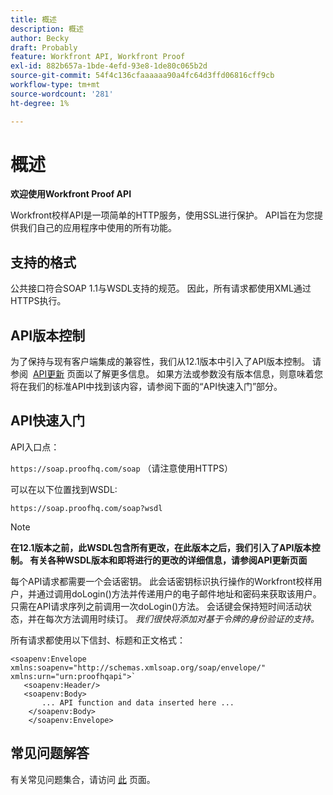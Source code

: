 ```yaml
---
title: 概述
description: 概述
author: Becky
draft: Probably
feature: Workfront API, Workfront Proof
exl-id: 882b657a-1bde-4efd-93e8-1de80c065b2d
source-git-commit: 54f4c136cfaaaaaa90a4fc64d3ffd06816cff9cb
workflow-type: tm+mt
source-wordcount: '281'
ht-degree: 1%

---
```


# 概述

**欢迎使用Workfront Proof API**

Workfront校样API是一项简单的HTTP服务，使用SSL进行保护。 API旨在为您提供我们自己的应用程序中使用的所有功能。

## 支持的格式

公共接口符合SOAP 1.1与WSDL支持的规范。 因此，所有请求都使用XML通过HTTPS执行。

## API版本控制

为了保持与现有客户端集成的兼容性，我们从12.1版本中引入了API版本控制。 请参阅  [API更新](http://api.proofhq.com/new-updates) 页面以了解更多信息。 如果方法或参数没有版本信息，则意味着您将在我们的标准API中找到该内容，请参阅下面的“API快速入门”部分。

## API快速入门

API入口点：

`https://soap.proofhq.com/soap` （请注意使用HTTPS）

可以在以下位置找到WSDL:

`https://soap.proofhq.com/soap?wsdl`

>[!NOTE]
>
>**在12.1版本之前，此WSDL包含所有更改，在此版本之后，我们引入了API版本控制。 有关各种WSDL版本和即将进行的更改的详细信息，请参阅API更新页面**

每个API请求都需要一个会话密钥。 此会话密钥标识执行操作的Workfront校样用户，并通过调用doLogin()方法并传递用户的电子邮件地址和密码来获取该用户。 只需在API请求序列之前调用一次doLogin()方法。 会话键会保持短时间活动状态，并在每次方法调用时续订。 *我们很快将添加对基于令牌的身份验证的支持。*

所有请求都使用以下信封、标题和正文格式：

```
<soapenv:Envelope xmlns:soapenv="http://schemas.xmlsoap.org/soap/envelope/" xmlns:urn="urn:proofhqapi">`
   <soapenv:Header/>
   <soapenv:Body>
	   ... API function and data inserted here ...
	</soapenv:Body>
	</soapenv:Envelope>
```

## 常见问题解答

有关常见问题集合，请访问 [此](http://api.proofhq.com/faqs) 页面。
